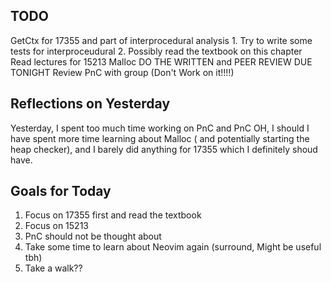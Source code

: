 ## TODO
GetCtx for 17355 and part of interprocedural analysis
	1. Try to write some tests for interproceudural
	2. Possibly read the textbook on this chapter
Read lectures for 15213 Malloc
	DO THE WRITTEN and PEER REVIEW DUE TONIGHT
Review PnC with group (Don't Work on it!!!!)

## Reflections on Yesterday
Yesterday, I spent too much time working on PnC and PnC OH, I should I have spent more time learning about Malloc ( and potentially starting the heap checker), and I barely did anything for 17355 which I definitely shoud have. 
## Goals for Today
1. Focus on 17355 first and read the textbook
2. Focus on 15213
3. PnC should not be thought about
4. Take some time to learn about Neovim again (surround, Might be useful tbh)
5. Take a walk??
